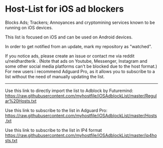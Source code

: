 # Host-List for iOS ad blockers
Blocks Ads; Trackers; Annoyances and cryptomining services known to be running on iOS devices.

This list is focused on iOS and can be used on Android devices.

In order to get notified from an update, mark my repository as "watched".

If you notice ads, please create an issue or contact me via reddit u/neidhardterik . (Note that ads on Youtube, Messenger, Instagram and some other social media platforms can't be blocked due to the host format.)
For new users i recommend Adguard Pro, as it allows you to subscribe to a list without the need of manually updating the list.

___________________________________________________________________________________________________________________________________

Use this link to directly import the list to Adblock by Futuremind: 
https://raw.githubusercontent.com/myhostfile/iOSAdblockList/master/Regular%20Hosts.txt

Use this link to subscribe to the list in Adguard Pro:
https://raw.githubusercontent.com/myhostfile/iOSAdblockList/master/Hosts.txt

Use this link to subscribe to the list in IP4 format
https://raw.githubusercontent.com/myhostfile/iOSAdblockList/master/ip4hosts.txt
